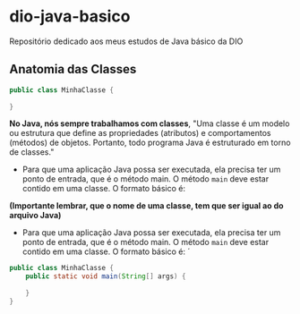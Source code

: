 # dio-java-basico
Repositório dedicado aos meus estudos de Java básico da DIO

## Anatomia das Classes 

```java
public class MinhaClasse {
    
}
```

**No Java, nós sempre trabalhamos com classes**, "Uma classe é um modelo ou estrutura que define as propriedades (atributos) e comportamentos (métodos) de objetos. Portanto, todo programa Java é estruturado em torno de classes." 

- Para que uma aplicação Java possa ser executada, ela precisa ter um ponto de entrada, que é o método main. O método `main` deve estar contido em uma classe. O formato básico é:

**(Importante lembrar, que o nome de uma classe, tem que ser igual ao do arquivo Java)**

- Para que uma aplicação Java possa ser executada, ela precisa ter um ponto de entrada, que é o método main. O método `main` deve estar contido em uma classe. O formato básico é:
´

```java
public class MinhaClasse {
    public static void main(String[] args) {
        
    }
}
```